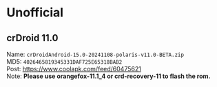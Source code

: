 # Unofficial  

## crDroid 11.0  
Name: `crDroidAndroid-15.0-20241108-polaris-v11.0-BETA.zip`  
MD5: `4026465819345331DAF725E65318BAB2`  
Post: https://www.coolapk.com/feed/60475621  
Note: **Please use orangefox-11.1_4 or crd-recovery-11 to flash the rom.**
